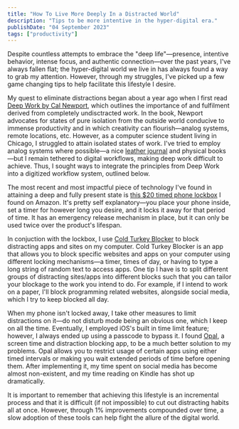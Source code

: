 ```yaml
---
title: "How To Live More Deeply In a Distracted World"
description: "Tips to be more intentive in the hyper-digital era."
publishDate: "04 September 2023"
tags: ["productivity"]
---
```


Despite countless attempts to embrace the "deep life"—presence, intentive behavior, intense focus, and authentic connection—over the past years, I've always fallen flat; the hyper-digital world we live in has always found a way to grab my attention. However, through my struggles, I've picked up a few game changing tips to help facilitate this lifestyle I desire.

My quest to eliminate distractions began about a year ago when I first read [Deep Work by Cal Newport](https://www.goodreads.com/book/show/25744928-deep-work?ac=1&from_search=true&qid=tOtelbShN5&rank=1), which outlines the importance of and fulfilment derived from completely undisctracted work. In the book, Newport advocates for states of pure isolation from the outside world conducive to immense productivity and in which creativity can flourish—analog systems, remote locations, etc. However, as a computer science student living in Chicago, I struggled to attain isolated states of work. I've tried to employ analog systems where possible—a nice [leather journal](https://www.amazon.com/dp/B002CVAU1Y?amp=&crid=2I6L5K4HKSFKO&amp=&sprefix=leuch) and physical books—but I remain tethered to digital workflows, making deep work difficult to achieve. Thus, I sought ways to integrate the principles from Deep Work into a digitized workflow system, outlined below.

The most recent and most impactful piece of technology I've found in attaining a deep and fully present state is [this $20 timed phone lockbox](https://www.amazon.com/Portable-Android-Self-Discipline-Achieve-Addiction/dp/B09XDCG7HQ/ref=sr_1_4?keywords=phone%2Blockbox&sr=8-4&th=1) I found on Amazon. It's pretty self explanatory—you place your phone inside, set a timer for however long you desire, and it locks it away for that period of time. It has an emergency release mechanism in place, but it can only be used twice over the product's lifespan.

In conjuction with the lockbox, I use [Cold Turkey Blocker](https://getcoldturkey.com/) to block distracting apps and sites on my computer. Cold Turkey Blocker is an app that allows you to block specific websites and apps on your computer using different locking mechanisms—a timer, times of day, or having to type a long string of random text to access apps. One tip I have is to split different groups of distracting sites/apps into different blocks such that you can tailor your blockage to the work you intend to do. For example, if I intend to work on a paper, I'll block programming related websites, alongside social media, which I try to keep blocked all day.

When my phone isn't locked away, I take other measures to limit distractions on it—do not disturb mode being an obvious one, which I keep on all the time. Eventually, I employed iOS's built in time limit feature; however, I always ended up using a passcode to bypass it. I found [Opal](https://www.opal.so/), a screen time and distraction blocking app, to be a much better solution to my problems. Opal allows you to restrict usage of certain apps using either timed intervals or making you wait extended periods of time before opening them. After implementing it, my time spent on social media has become almost non-existent, and my time reading on Kindle has shot up dramatically.

It is important to remember that achieving this lifestyle is an incremental process and that it is difficult (if not impossible) to cut out distracting habits all at once. However, through 1% improvements compounded over time, a slow adoption of these tools can help fight the allure of the digital world.
